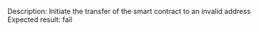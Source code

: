 Description: Initiate the transfer of the smart contract to an invalid address
Expected result: fail